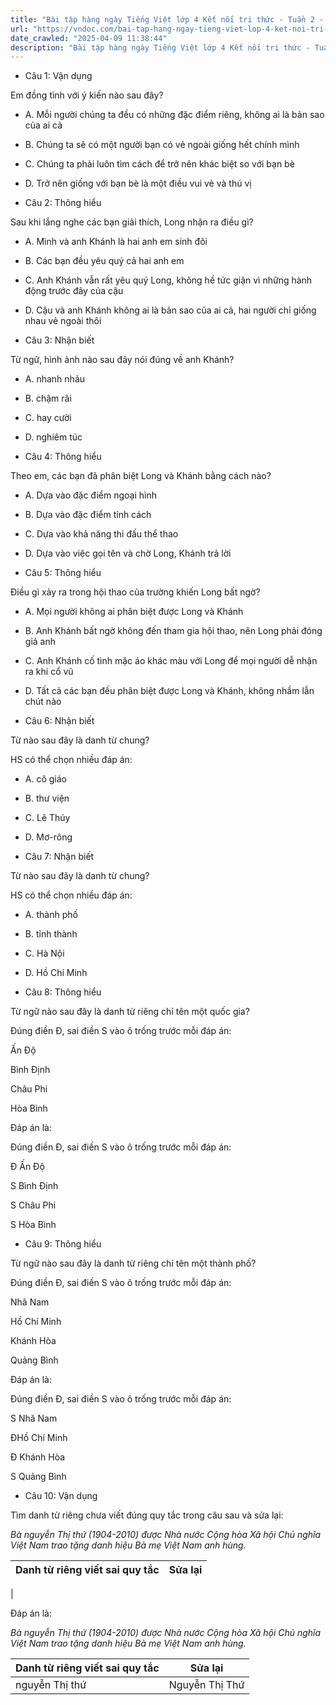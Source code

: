 ```yaml
---
title: "Bài tập hàng ngày Tiếng Việt lớp 4 Kết nối tri thức - Tuần 2 - Thứ 3 gồm các câu hỏi tổng hợp nội dung Đọc hiểu văn bản và Luyện từ và câu được học ở Tuần 2 trong chương trình Tiếng Việt lớp 4 Tập 1 Kết nối tri thức."
url: "https://vndoc.com/bai-tap-hang-ngay-tieng-viet-lop-4-ket-noi-tri-thuc-tuan-2-thu-3-326239"
date_crawled: "2025-04-09 11:38:44"
description: "Bài tập hàng ngày Tiếng Việt lớp 4 Kết nối tri thức - Tuần 2 - Thứ 3 gồm các câu hỏi tổng hợp nội dung Đọc hiểu văn bản và Luyện từ và câu được học ở Tuần 2 trong chương trình Tiếng Việt lớp 4 Tập 1 Kết nối tri thức."
---
```


* Câu 1:  Vận dụng

Em đồng tình với ý kiến nào sau đây?

  * A. Mỗi người chúng ta đều có những đặc điểm riêng, không ai là bản sao của ai cả 
  * B. Chúng ta sẽ có một người bạn có vẻ ngoài giống hết chính mình 
  * C. Chúng ta phải luôn tìm cách để trở nên khác biệt so với bạn bè 
  * D. Trở nên giống với bạn bè là một điều vui vẻ và thú vị 



* Câu 2:  Thông hiểu

Sau khi lắng nghe các bạn giải thích, Long nhận ra điều gì?

  * A. Mình và anh Khánh là hai anh em sinh đôi 
  * B. Các bạn đều yêu quý cả hai anh em 
  * C. Anh Khánh vẫn rất yêu quý Long, không hề tức giận vì những hành động trước đây của cậu 
  * D. Cậu và anh Khánh không ai là bản sao của ai cả, hai người chỉ giống nhau vẻ ngoài thôi 



* Câu 3:  Nhận biết

Từ ngữ, hình ảnh nào sau đây nói đúng về anh Khánh?

  * A. nhanh nhảu 
  * B. chậm rãi 
  * C. hay cười 
  * D. nghiêm túc 



* Câu 4:  Thông hiểu

Theo em, các bạn đã phân biệt Long và Khánh bằng cách nào?

  * A. Dựa vào đặc điểm ngoại hình 
  * B. Dựa vào đặc điểm tính cách 
  * C. Dựa vào khả năng thi đấu thể thao 
  * D. Dựa vào việc gọi tên và chờ Long, Khánh trả lời 



* Câu 5:  Thông hiểu

Điều gì xảy ra trong hội thao của trường khiến Long bất ngờ?

  * A. Mọi người không ai phân biệt được Long và Khánh 
  * B. Anh Khánh bất ngờ không đến tham gia hội thao, nên Long phải đóng giả anh 
  * C. Anh Khánh cố tình mặc áo khác màu với Long để mọi người dễ nhận ra khi cổ vũ 
  * D. Tất cả các bạn đều phân biệt được Long và Khánh, không nhầm lẫn chút nào 



* Câu 6:  Nhận biết

Từ nào sau đây là danh từ chung?

HS có thể chọn nhiều đáp án:

  * A. cô giáo 
  * B. thư viện 
  * C. Lê Thúy 
  * D. Mơ-rông 



* Câu 7:  Nhận biết

Từ nào sau đây là danh từ chung?

HS có thể chọn nhiều đáp án:

  * A. thành phố 
  * B. tỉnh thành 
  * C. Hà Nội 
  * D. Hồ Chí Minh 



* Câu 8:  Thông hiểu

Từ ngữ nào sau đây là danh từ riêng chỉ tên một quốc gia?

Đúng điền Đ, sai điền S vào ô trống trước mỗi đáp án:

Ấn Độ

Bình Định

Châu Phi

Hòa Bình

Đáp án là:

Đúng điền Đ, sai điền S vào ô trống trước mỗi đáp án:

Đ Ấn Độ

S Bình Định

S Châu Phi

S Hòa Bình

* Câu 9:  Thông hiểu

Từ ngữ nào sau đây là danh từ riêng chỉ tên một thành phố?

Đúng điền Đ, sai điền S vào ô trống trước mỗi đáp án:

Nhã Nam

Hồ Chí Minh

Khánh Hòa

Quảng Bình

Đáp án là:

Đúng điền Đ, sai điền S vào ô trống trước mỗi đáp án:

S Nhã Nam

ĐHồ Chí Minh

Đ Khánh Hòa

S Quảng Bình

* Câu 10:  Vận dụng

Tìm danh từ riêng chưa viết đúng quy tắc trong câu sau và sửa lại:

_Bà nguyễn Thị thứ (1904-2010) được Nhà nước Cộng hòa Xã hội Chủ nghĩa Việt Nam trao tặng danh hiệu Bà mẹ Việt Nam anh hùng._

**Danh từ riêng viết sai quy tắc**| **Sửa lại**  
---|---  
|   
  
Đáp án là:

_Bà nguyễn Thị thứ (1904-2010) được Nhà nước Cộng hòa Xã hội Chủ nghĩa Việt Nam trao tặng danh hiệu Bà mẹ Việt Nam anh hùng._

**Danh từ riêng viết sai quy tắc**| **Sửa lại**  
---|---  
nguyễn Thị thứ| Nguyễn Thị Thứ
